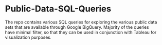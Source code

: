 # Public-Data-SQL-Queries

The repo contains various SQL queries for exploring the various public data sets that are available through Google BigQuery. Majority of the queries have minimal filter, so that they can be used in conjunction with Tableau for visualization purposes.
